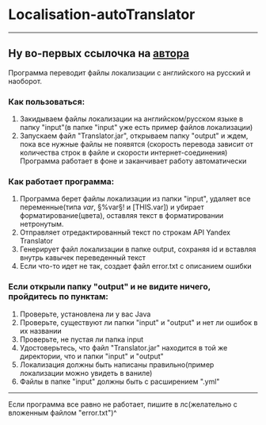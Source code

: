# Localisation-autoTranslator
---
Ну во-первых ссылочка на [автора](https://vk.com/sobol503)
---
Программа переводит файлы локализации с английского на русский и наоборот.

### Как пользоваться:
1. Закидываем файлы локализации на английском/русском языке в папку "input"(в папке "input" уже есть пример файлов локализации)
2. Запускаем файл "Translator.jar", открываем папку "output" и ждем, пока все нужные файлы не появятся
(скорость перевода зависит от количества строк в файле и скорости интернет-соединения)
Программа работает в фоне и заканчивает работу автоматически

### Как работает программа:
1. Программа берет файлы локализации из папки "input", удаляет все переменные(типа $var$, §%var§! и [THIS.var]) и убирает форматирование(цвета), оставляя текст в форматировании нетронутым.
2. Отправляет отредактированный текст по строкам API Yandex Translator
3. Генерирует файл локализации в папке output, сохраняя id и вставляя внутрь кавычек переведенный текст
4. Если что-то идет не так, создает файл error.txt с описанием ошибки 

### Если открыли папку "output" и не видите ничего, пройдитесь по пунктам:
1. Проверьте, установлена ли у вас Java
2. Проверьте, существуют ли папки "input" и "output" и нет ли ошибок в их названии
3. Проверьте, не пустая ли папка input
4. Удостоверьтесь, что файл "Translator.jar" находится в той же директории, что и папки "input" и "output"
5. Локализация должны быть написаны правильно(пример локализации можно увидеть в ваниле)
6. Файлы в папке "input" должны быть с расширением ".yml"
---
Если программа все равно не работает, пишите в лс(желательно с вложенным файлом "error.txt")^
